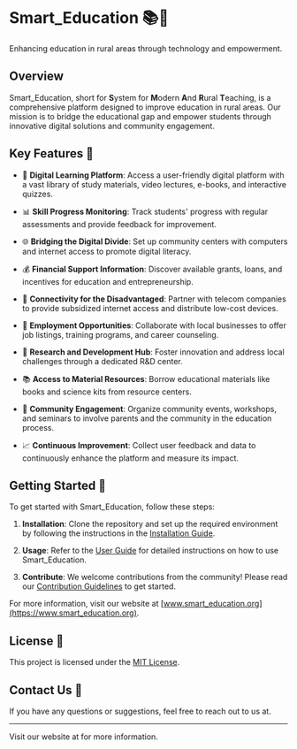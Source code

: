 # Smart_Education 📚📱

Enhancing education in rural areas through technology and empowerment.

## Overview

Smart_Education, short for **S**ystem for **M**odern **A**nd **R**ural **T**eaching, is a comprehensive platform designed to improve education in rural areas. Our mission is to bridge the educational gap and empower students through innovative digital solutions and community engagement.

## Key Features 🚀

- 📱 **Digital Learning Platform**: Access a user-friendly digital platform with a vast library of study materials, video lectures, e-books, and interactive quizzes.

- 📊 **Skill Progress Monitoring**: Track students' progress with regular assessments and provide feedback for improvement.

- 🌐 **Bridging the Digital Divide**: Set up community centers with computers and internet access to promote digital literacy.

- 💰 **Financial Support Information**: Discover available grants, loans, and incentives for education and entrepreneurship.

- 📡 **Connectivity for the Disadvantaged**: Partner with telecom companies to provide subsidized internet access and distribute low-cost devices.

- 💼 **Employment Opportunities**: Collaborate with local businesses to offer job listings, training programs, and career counseling.

- 🧪 **Research and Development Hub**: Foster innovation and address local challenges through a dedicated R&D center.

- 📚 **Access to Material Resources**: Borrow educational materials like books and science kits from resource centers.

- 🤝 **Community Engagement**: Organize community events, workshops, and seminars to involve parents and the community in the education process.

- 📈 **Continuous Improvement**: Collect user feedback and data to continuously enhance the platform and measure its impact.

## Getting Started 🚀

To get started with Smart_Education, follow these steps:

1. **Installation**: Clone the repository and set up the required environment by following the instructions in the [Installation Guide](docs/installation.md).

2. **Usage**: Refer to the [User Guide](docs/user-guide.md) for detailed instructions on how to use Smart_Education.

3. **Contribute**: We welcome contributions from the community! Please read our [Contribution Guidelines](CONTRIBUTING.md) to get started.

For more information, visit our website at [www.smart_education.org](https://www.smart_education.org).

## License 📝

This project is licensed under the [MIT License](LICENSE).

## Contact Us 📧

If you have any questions or suggestions, feel free to reach out to us at.

---

Visit our website at  for more information.
